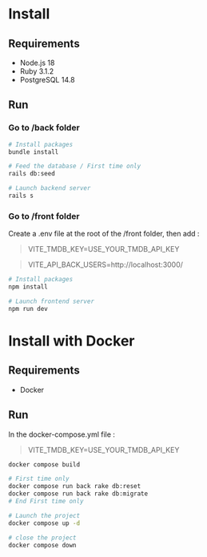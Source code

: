 # Install

## Requirements

- Node.js 18
- Ruby 3.1.2
- PostgreSQL 14.8

## Run
### Go to /back folder
```bash
# Install packages
bundle install

# Feed the database / First time only
rails db:seed

# Launch backend server
rails s
```

### Go to /front folder
Create a .env file at the root of the /front folder, then add :
>VITE_TMDB_KEY=USE_YOUR_TMDB_API_KEY

>VITE_API_BACK_USERS=http://localhost:3000/
```bash
# Install packages
npm install

# Launch frontend server
npm run dev
```



# Install with Docker

## Requirements

- Docker

## Run
In the docker-compose.yml file :
>VITE_TMDB_KEY=USE_YOUR_TMDB_API_KEY
```bash
docker compose build

# First time only
docker compose run back rake db:reset
docker compose run back rake db:migrate
# End First time only

# Launch the project
docker compose up -d

# close the project
docker compose down
```
